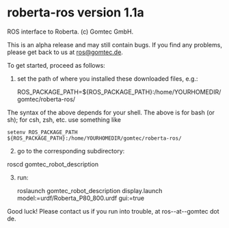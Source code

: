 roberta-ros version 1.1a
========================
ROS interface to Roberta.  (c) Gomtec GmbH.

This is an alpha release and may still contain bugs.  If you find any problems, please
get back to us at ros@gomtec.de.


To get started, proceed as follows:

1) set the path of where you installed these downloaded files, e.g.:

	ROS_PACKAGE_PATH=${ROS_PACKAGE_PATH}:/home/YOURHOMEDIR/gomtec/roberta-ros/

The syntax of the above depends for your shell.  The above is for bash (or sh); for csh, zsh, etc. use something like

	setenv ROS_PACKAGE_PATH ${ROS_PACKAGE_PATH}:/home/YOURHOMEDIR/gomtec/roberta-ros/

2) go to the corresponding subdirectory:

roscd gomtec_robot_description

3) run:

	roslaunch gomtec_robot_description display.launch model:=urdf/Roberta_P80_800.urdf gui:=true


Good luck!  Please contact us if you run into trouble, at ros--at--gomtec dot de.

